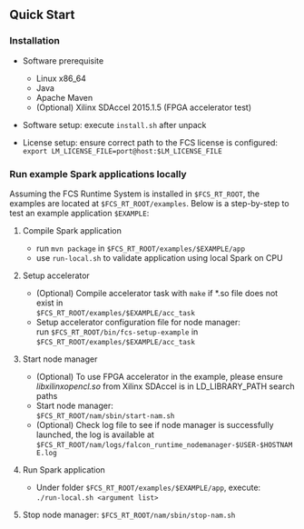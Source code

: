 ## Quick Start

### Installation

* Software prerequisite
    * Linux x86_64
    * Java
    * Apache Maven
    * (Optional) Xilinx SDAccel 2015.1.5 (FPGA accelerator test)

* Software setup: execute `install.sh` after unpack
* License setup: ensure correct path to the FCS license is configured:  
  `export LM_LICENSE_FILE=port@host:$LM_LICENSE_FILE`

### Run example Spark applications locally

Assuming the FCS Runtime System is installed in `$FCS_RT_ROOT`, the examples are
located at `$FCS_RT_ROOT/examples`. Below is a step-by-step to test an example 
application `$EXAMPLE`:

1. Compile Spark application
    * run `mvn package` in `$FCS_RT_ROOT/examples/$EXAMPLE/app`
    * use `run-local.sh` to validate application using local Spark on CPU

2. Setup accelerator
    * (Optional) Compile accelerator task with `make` if \*.so file does not exist in  
      `$FCS_RT_ROOT/examples/$EXAMPLE/acc_task`
    * Setup accelerator configuration file for node manager:  
      run `$FCS_RT_ROOT/bin/fcs-setup-example` in  
      `$FCS_RT_ROOT/examples/$EXAMPLE/acc_task`

3. Start node manager 
    * (Optional) To use FPGA accelerator in the example, please ensure *libxilinxopencl.so*
      from Xilinx SDAccel is in LD_LIBRARY_PATH search paths
    * Start node manager:  
      `$FCS_RT_ROOT/nam/sbin/start-nam.sh`
    * (Optional) Check log file to see if node manager is successfully launched, the log is
      available at `$FCS_RT_ROOT/nam/logs/falcon_runtime_nodemanager-$USER-$HOSTNAME.log`

4. Run Spark application
    * Under folder `$FCS_RT_ROOT/examples/$EXAMPLE/app`, execute:  
      `./run-local.sh <argument list>`

5. Stop node manager: `$FCS_RT_ROOT/nam/sbin/stop-nam.sh`
